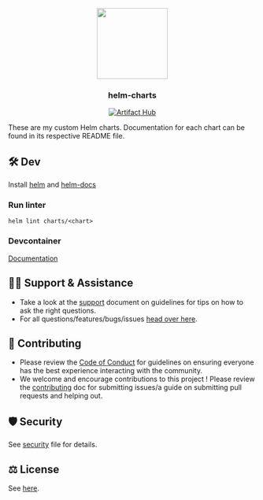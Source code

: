 <div align="center">
<img src="https://raw.githubusercontent.com/m0nsterrr/helm-charts/main/docs/assets/logo.svg" align="center" width="144px" height="144px"/>

### helm-charts

</div>

<div align="center">

[![Artifact Hub](https://img.shields.io/endpoint?url=https://artifacthub.io/badge/repository/m0nsterrr&style=for-the-badge)](https://artifacthub.io/packages/search?user=M0NsTeRRR)

</div>

These are my custom Helm charts. Documentation for each chart can be found in its respective README file.

## 🛠️ Dev

Install [helm](https://helm.sh/docs/intro/install/) and [helm-docs](https://github.com/norwoodj/helm-docs)

### Run linter

`helm lint charts/<chart>`

### Devcontainer

[Documentation](https://code.visualstudio.com/docs/devcontainers/containers)

## 🙋‍♂️ Support & Assistance

* Take a look at the [support](.github/SUPPORT.md) document on
     guidelines for tips on how to ask the right questions.
* For all questions/features/bugs/issues [head over here](/../../issues/new/choose).

## 🤝 Contributing

* Please review the [Code of Conduct](.github/CODE_OF_CONDUCT.md) for guidelines
    on ensuring everyone has the best experience interacting with the community.
* We welcome and encourage contributions to this project !
    Please review the [contributing](.github/CONTRIBUTING.md) doc for submitting
    issues/a guide on submitting pull requests and helping out.

## 🛡️ Security

See [security](.github/SECURITY.md) file for details.

## ⚖️ License

See [here](LICENSE).
